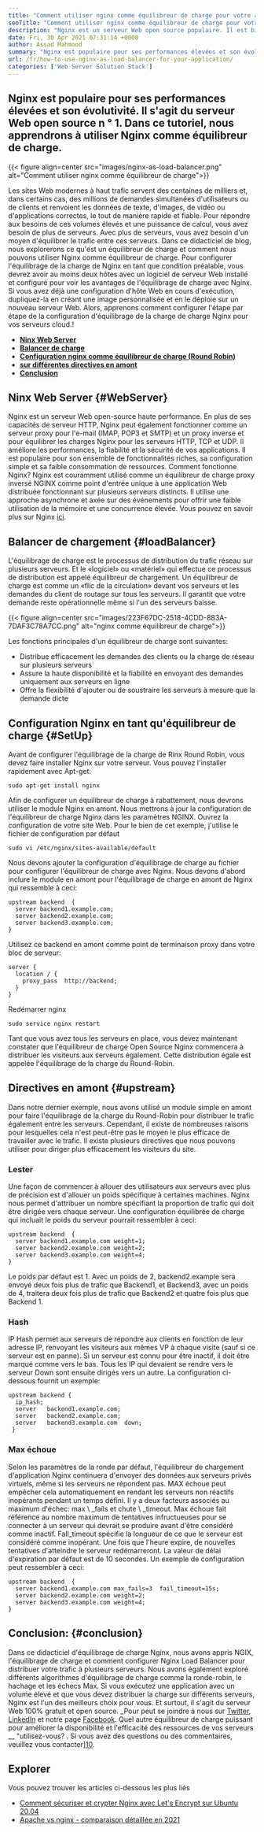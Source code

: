 ```yaml
---
title: "Comment utiliser nginx comme équilibreur de charge pour votre application" 
seoTitle: "Comment utiliser nginx comme équilibreur de charge pour votre application" 
description: "Nginx est un serveur Web open source populaire. Il est bien connu pour les performances élevées et l'évolutivité. Dans ce tutoriel, nous apprendrons à utiliser Nginx comme équilibreur de charge" 
date: Fri, 30 Apr 2021 07:31:14 +0000
author: Assad Mahmood
summary: "Nginx est populaire pour ses performances élevées et son évolutivité. Il s'agit du serveur Web open source n ° 1. Dans ce tutoriel, nous apprendrons à utiliser Nginx comme équilibreur de charge." 
url: /fr/how-to-use-nginx-as-load-balancer-for-your-application/
categories: ['Web Server Solution Stack']
---
```


## Nginx est populaire pour ses performances élevées et son évolutivité. Il s'agit du serveur Web open source n ° 1. Dans ce tutoriel, nous apprendrons à utiliser Nginx comme équilibreur de charge.

{{< figure align=center src="images/nginx-as-load-balancer.png" alt="Comment utiliser nginx comme équilibreur de charge">}}

Les sites Web modernes à haut trafic servent des centaines de milliers et, dans certains cas, des millions de demandes simultanées d'utilisateurs ou de clients et renvoient les données de texte, d'images, de vidéo ou d'applications correctes, le tout de manière rapide et fiable. Pour répondre aux besoins de ces volumes élevés et une puissance de calcul, vous avez besoin de plus de serveurs. Avec plus de serveurs, vous avez besoin d'un moyen d'équilibrer le trafic entre ces serveurs. Dans ce didacticiel de blog, nous explorerons ce qu'est un équilibreur de charge et comment nous pouvons utiliser Nginx comme équilibreur de charge.
Pour configurer l'équilibrage de la charge de Nginx en tant que condition préalable, vous devrez avoir au moins deux hôtes avec un logiciel de serveur Web installé et configuré pour voir les avantages de l'équilibrage de charge avec Nginx. Si vous avez déjà une configuration d'hôte Web en cours d'exécution, dupliquez-la en créant une image personnalisée et en le déploie sur un nouveau serveur Web. Alors, apprenons comment configurer l'étape par étape de la configuration d'équilibrage de la charge de charge Nginx pour vos serveurs cloud.!
  * **[Ninx Web Server][1]** 
  * **[Balancer de charge][2]** 
  * **[Configuration nginx comme équilibreur de charge (Round Robin)][3]** 
  * **[sur différentes directives en amont][4]** 
  * **[Conclusion][5]** 

## Ninx Web Server   {#WebServer}
Nginx est un serveur Web open-source haute performance. En plus de ses capacités de serveur HTTP, Nginx peut également fonctionner comme un serveur proxy pour l'e-mail (IMAP, POP3 et SMTP) et un proxy inverse et pour équilibrer les charges Nginx pour les serveurs HTTP, TCP et UDP. Il améliore les performances, la fiabilité et la sécurité de vos applications. Il est populaire pour son ensemble de fonctionnalités riches, sa configuration simple et sa faible consommation de ressources.
Comment fonctionne Nginx? Nginx est couramment utilisé comme un équilibreur de charge proxy inversé NGINX comme point d'entrée unique à une application Web distribuée fonctionnant sur plusieurs serveurs distincts. Il utilise une approche asynchrone et axée sur des événements pour offrir une faible utilisation de la mémoire et une concurrence élevée. Vous pouvez en savoir plus sur Nginx [ici][6].

## Balancer de chargement   {#loadBalancer}
L'équilibrage de charge est le processus de distribution du trafic réseau sur plusieurs serveurs. Et le «logiciel» ou «matériel» qui effectue ce processus de distribution est appelé équilibreur de chargement. Un équilibreur de charge est comme un «flic de la circulation» devant vos serveurs et les demandes du client de routage sur tous les serveurs. Il garantit que votre demande reste opérationnelle même si l'un des serveurs baisse.

{{< figure align=center src="images/223F67DC-2518-4CDD-883A-7DAF3C78A7CC.png" alt="nginx comme équilibreur de charge">}}

Les fonctions principales d'un équilibreur de charge sont suivantes:
  * Distribue efficacement les demandes des clients ou la charge de réseau sur plusieurs serveurs
  * Assure la haute disponibilité et la fiabilité en envoyant des demandes uniquement aux serveurs en ligne
  * Offre la flexibilité d'ajouter ou de soustraire les serveurs à mesure que la demande dicte

## Configuration Nginx en tant qu'équilibreur de charge   {#SetUp}
Avant de configurer l'équilibrage de la charge de Rinx Round Robin, vous devez faire installer Nginx sur votre serveur. Vous pouvez l'installer rapidement avec Apt-get:
```
sudo apt-get install nginx
```
Afin de configurer un équilibreur de charge à rabattement, nous devrons utiliser le module Nginx en amont. Nous mettrons à jour la configuration de l'équilibreur de charge Nginx dans les paramètres NGINX. Ouvrez la configuration de votre site Web. Pour le bien de cet exemple, j'utilise le fichier de configuration par défaut
```
sudo vi /etc/nginx/sites-available/default
```
Nous devons ajouter la configuration d'équilibrage de charge au fichier pour configurer l'équilibreur de charge avec Nginx.
Nous devons d'abord inclure le module en amont pour l'équilibrage de charge en amont de Nginx qui ressemble à ceci:
```
upstream backend  {
  server backend1.example.com;
  server backend2.example.com;
  server backend3.example.com;
}
```
Utilisez ce backend en amont comme point de terminaison proxy dans votre bloc de serveur:
```
server {
  location / {
    proxy_pass  http://backend;
  }
}
```
Redémarrer nginx
```
sudo service nginx restart
```
Tant que vous avez tous les serveurs en place, vous devez maintenant constater que l'équilibreur de charge Open Source Nginx commencera à distribuer les visiteurs aux serveurs également. Cette distribution égale est appelée l'équilibrage de la charge du Round-Robin.

## Directives en amont   {#upstream}
Dans notre dernier exemple, nous avons utilisé un module simple en amont pour faire l'équilibrage de la charge du Round-Robin pour distribuer le trafic également entre les serveurs. Cependant, il existe de nombreuses raisons pour lesquelles cela n'est peut-être pas le moyen le plus efficace de travailler avec le trafic. Il existe plusieurs directives que nous pouvons utiliser pour diriger plus efficacement les visiteurs du site.

### Lester
Une façon de commencer à allouer des utilisateurs aux serveurs avec plus de précision est d'allouer un poids spécifique à certaines machines. Nginx nous permet d'attribuer un nombre spécifiant la proportion de trafic qui doit être dirigée vers chaque serveur.
Une configuration équilibrée de charge qui incluait le poids du serveur pourrait ressembler à ceci:
```
upstream backend  {
  server backend1.example.com weight=1;
  server backend2.example.com weight=2;
  server backend3.example.com weight=4;
}
```
Le poids par défaut est 1. Avec un poids de 2, backend2.example sera envoyé deux fois plus de trafic que Backend1, et Backend3, avec un poids de 4, traitera deux fois plus de trafic que Backend2 et quatre fois plus que Backend 1.

### Hash
IP Hash permet aux serveurs de répondre aux clients en fonction de leur adresse IP, renvoyant les visiteurs aux mêmes VP à chaque visite (sauf si ce serveur est en panne). Si un serveur est connu pour être inactif, il doit être marqué comme vers le bas. Tous les IP qui devaient se rendre vers le serveur Down sont ensuite dirigés vers un autre.
La configuration ci-dessous fournit un exemple:
```
upstream backend {
  ip_hash;
  server   backend1.example.com;
  server   backend2.example.com;
  server   backend3.example.com  down;
 }
```

### Max échoue
Selon les paramètres de la ronde par défaut, l'équilibreur de chargement d'application Nginx continuera d'envoyer des données aux serveurs privés virtuels, même si les serveurs ne répondent pas. MAX échoue peut empêcher cela automatiquement en rendant les serveurs non réactifs inopérants pendant un temps défini.
Il y a deux facteurs associés au maximum d'échec: max \ _fails et chute \ _timeout. Max échoue fait référence au nombre maximum de tentatives infructueuses pour se connecter à un serveur qui devrait se produire avant d'être considéré comme inactif. Fall_timeout spécifie la longueur de ce que le serveur est considéré comme inopérant. Une fois que l'heure expire, de nouvelles tentatives d'atteindre le serveur redémarreront. La valeur de délai d'expiration par défaut est de 10 secondes.
Un exemple de configuration peut ressembler à ceci:
```
upstream backend  {
  server backend1.example.com max_fails=3  fail_timeout=15s;
  server backend2.example.com weight=2;
  server backend3.example.com weight=4;
}
```

## Conclusion:   {#conclusion}
Dans ce didacticiel d'équilibrage de charge Nginx, nous avons appris NGIX, l'équilibrage de charge et comment configurer Nginx Load Balancer pour distribuer votre trafic à plusieurs serveurs. Nous avons également exploré différents algorithmes d'équilibrage de charge comme la ronde-robin, le hachage et les échecs Max. Si vous exécutez une application avec un volume élevé et que vous devez distribuer la charge sur différents serveurs, Nginx est l'un des meilleurs choix pour vous. Et surtout, il s'agit du serveur Web 100% gratuit et open source.
_Pour peut se joindre à nous sur [Twitter][7], [LinkedIn][8] et notre page [Facebook][9]. Quel autre équilibreur de charge puissant pour améliorer la disponibilité et l'efficacité des ressources de vos serveurs __ "utilisez-vous? . Si vous avez des questions ou des commentaires, veuillez vous contacter][10].

## Explorer
Vous pouvez trouver les articles ci-dessous les plus liés
  * [Comment sécuriser et crypter Nginx avec Let's Encrypt sur Ubuntu 20.04][11]
  * [Apache vs nginx - comparaison détaillée en 2021][12]

  
[1]: #webserver
[2]: #loadbalancer
[3]: #setup
[4]: #upstream
[5]: #conclusion
[6]: https://products.containerize.com/solution-stack/nginx
[7]: https://twitter.com/containerize_co
[8]: https://www.linkedin.com/company/containerize/
[9]: http://facebook.com/containerize
[10]: mailto:yasir.saeed@aspose.com
[11]: https://blog.containerize.com/web-server-solution-stack/how-to-secure-nginx-with-letsencrypt-on-ubuntu-20-04/
[12]: https://blog.containerize.com/2021/02/26/apache-vs-nginx-detailed-comparison-in-2021/
